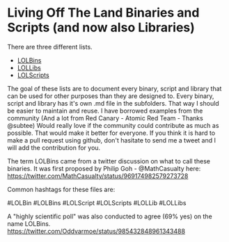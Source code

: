 # Living Off The Land Binaries and Scripts (and now also Libraries)

There are three different lists.

* [LOLBins](LOLBins.md)    
* [LOLLibs](LOLLibs.md)    
* [LOLScripts](LOLScripts.md)    


The goal of these lists are to document every binary, script and library that can be used for other purposes than they are designed to. 
Every binary, script and library has it's own .md file in the subfolders. That way I should be easier to maintain and reuse. 
I have borrowed examples from the community (And a lot from Red Canary - Atomic Red Team - Thanks @subtee)
Would really love if the community could contribute as much as possible. That would make it better for everyone.
If you think it is hard to make a pull request using github, don't hasitate to send me a tweet and I will add the contribution for you.

The term LOLBins came from a twitter discussion on what to call these binaries. It was first proposed by Philip Goh - @MathCasualty here:
https://twitter.com/MathCasualty/status/969174982579273728

Common hashtags for these files are:

#LOLBin
#LOLBins
#LOLScript
#LOLScripts
#LOLLib
#LOLLibs

A "highly scientific poll" was also conducted to agree (69% yes) on the name LOLBins.
https://twitter.com/Oddvarmoe/status/985432848961343488 

